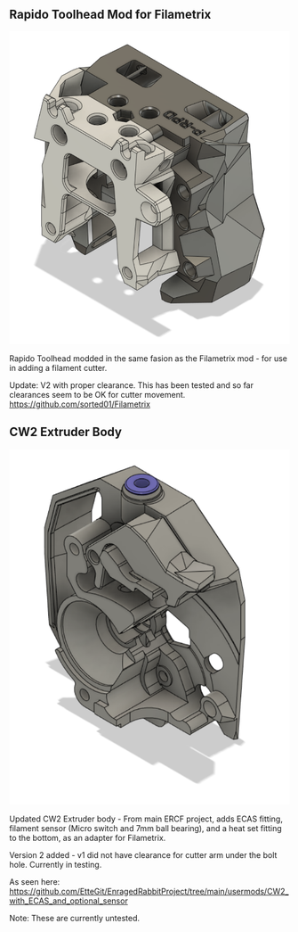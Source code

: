 ## Rapido Toolhead Mod for Filametrix
![Toolhead](https://github.com/Praesil/Fliametrix_Mods/blob/main/Rapido%20Toolhead/Rapido%20Toolhead%20v2.png)

Rapido Toolhead modded in the same fasion as the Filametrix mod - for use in adding a filament cutter.

Update:  V2 with proper clearance.  This has been tested and so far clearances seem to be OK for cutter movement.
https://github.com/sorted01/Filametrix

## CW2 Extruder Body
![CW2](https://github.com/Praesil/Fliametrix_Mods/blob/main/CW2-%20ECAS%2C%20Sensor%2C%20Filametrix/CW2%20Body%20v2.png)

Updated CW2 Extruder body - From main ERCF project, adds ECAS fitting, filament sensor (Micro switch and 7mm ball bearing), and a heat set fitting to the bottom, as an adapter for Filametrix.

Version 2 added - v1 did not have clearance for cutter arm under the bolt hole.  Currently in testing.

As seen here:
https://github.com/EtteGit/EnragedRabbitProject/tree/main/usermods/CW2_with_ECAS_and_optional_sensor

Note:  These are currently untested.  

